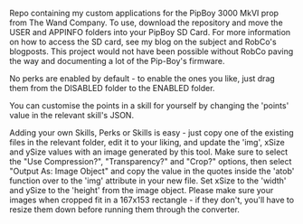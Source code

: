 Repo containing my custom applications for the PipBoy 3000 MkVI prop from The Wand Company. To use, download the repository and move the USER and APPINFO folders into your PipBoy SD Card. For more information on how to access the SD card, see my blog on the subject and RobCo's blogposts. This project would not have been possible without RobCo paving the way and documenting a lot of the Pip-Boy's firmware.

No perks are enabled by default - to enable the ones you like, just drag them from the DISABLED folder to the ENABLED folder.

You can customise the points in a skill for yourself by changing the 'points' value in the relevant skill's JSON.

Adding your own Skills, Perks or Skills is easy - just copy one of the existing files in the relevant folder, edit it to your liking, and update the 'img', xSize and ySize values with an image generated by this tool. Make sure to select the "Use Compression?", "Transparency?" and "Crop?" options, then select "Output As: Image Object" and copy the value in the quotes inside the 'atob' function over to the 'img' attribute in your new file. Set xSize to the 'width' and ySize to the 'height' from the image object. Please make sure your images when cropped fit in a 167x153 rectangle - if they don't, you'll have to resize them down before running them through the converter.